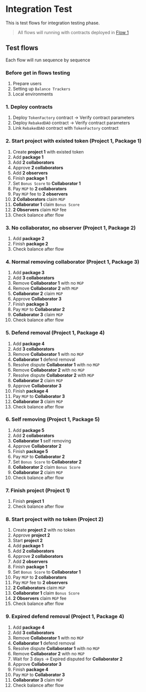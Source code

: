 # Integration Test

This is test flows for integration testing phase.

> All flows will running with contracts deployed in [Flow 1](#flow-1-Deploy-contracts)

## Test flows

Each flow will run sequence by sequence

### Before get in flows testing

1. Prepare users
2. Setting up `Balance Trackers`
3. Local environments

### 1. Deploy contracts

1. Deploy `TokenFactory` contract -> Verify contract parameters
2. Deploy `RebakedDAO` contract -> Verify contract parameters
3. Link `RebakedDAO` contract with `TokenFactory` contract

### 2. Start project with existed token (Project 1, Package 1)

1. Create **project 1** with existed token
2. Add **package 1**
3. Add **2 collaborators**
4. Approve **2 collaborators**
5. Add **2 observers**
6. Finish **package 1**
7. Set `Bonus Score` to **Collaborator 1**
8. Pay `MGP` to **2 collaborators**
9. Pay `MGP` fee to **2 observers**
10. **2 Collaborators** claim `MGP`
11. **Collaborator 1** claim `Bonus Score`
12. **2 Observers** claim `MGP` fee
13. Check balance after flow

### 3. No collaborator, no observer (Project 1, Package 2)

1. Add **package 2**
2. Finish **package 2**
3. Check balance after flow

### 4. Normal removing collaborator (Project 1, Package 3)

1. Add **package 3**
2. Add **3 collaborators**
3. Remove **Collaborator 1** with no `MGP`
4. Remove **Collaborator 2** with `MGP`
5. **Collaborator 2** claim `MGP`
6. Approve **Collaborator 3**
7. Finish **package 3**
8. Pay `MGP` to **Collaborator 2**
9. **Collaborator 3** claim `MGP`
10. Check balance after flow

### 5. Defend removal (Project 1, Package 4)

1. Add **package 4**
2. Add **3 collaborators**
3. Remove **Collaborator 1** with no `MGP`
4. **Collaborator 1** defend removal
5. Resolve dispute **Collaborator 1** with no `MGP`
6. Remove **Collaborator 2** with no `MGP`
7. Resolve dispute **Collaborator 2** with `MGP`
8. **Collaborator 2** claim `MGP`
9. Approve **Collaborator 3**
10. Finish **package 4**
11. Pay `MGP` to **Collaborator 3**
12. **Collaborator 3** claim `MGP`
13. Check balance after flow

### 6. Self removing (Project 1, Package 5)

1. Add **package 5**
2. Add **2 collaborators**
3. **Collaborator 1** self removing
4. Approve **Collaborator 2**
5. Finish **package 5**
6. Pay `MGP` to **Collaborator 2**
7. Set `Bonus Score` to **Collaborator 2**
8. **Collaborator 2** claim `Bonus Score`
9. **Collaborator 2** claim `MGP`
10. Check balance after flow

### 7. Finish project (Project 1)

1. Finish **project 1**
2. Check balance after flow

### 8. Start project with no token (Project 2)

1. Create **project 2** with no token
2. Approve **project 2**
3. Start **project 2**
4. Add **package 1**
5. Add **2 collaborators**
6. Approve **2 collaborators**
7. Add **2 observers**
8. Finish **package 1**
9. Set `Bonus Score` to **Collaborator 1**
10. Pay `MGP` to **2 collaborators**
11. Pay `MGP` fee to **2 observers**
12. **2 Collaborators** claim `MGP`
13. **Collaborator 1** claim `Bonus Score`
14. **2 Observers** claim `MGP` fee
15. Check balance after flow

### 9. Expired defend removal (Project 1, Package 4)

1. Add **package 4**
2. Add **3 collaborators**
3. Remove **Collaborator 1** with no `MGP`
4. **Collaborator 1** defend removal
5. Resolve dispute **Collaborator 1** with no `MGP`
6. Remove **Collaborator 2** with no `MGP`
7. Wait for 3 days -> Expired disputed for **Collaborator 2**
8. Approve **Collaborator 3**
9. Finish **package 4**
10. Pay `MGP` to **Collaborator 3**
11. **Collaborator 3** claim `MGP`
12. Check balance after flow

